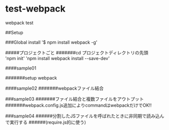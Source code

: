 # test-webpack
webpack test

##Setup

###Global install
'$ npm install webpack -g'

#####プロジェクトごと
#######cd プロジェクトディレクトリの先頭	
'npm init'
'npm install webpack install --save-dev'

####sample01 

#######setup webpack


####sample02
#######webpackファイル結合

###sample03
#######ファイル結合と複数ファイルをアウトプット
#######webpack.config.js追加によりcommandはwebpackだけでOK!!

###sample04
######分割したJSファイルを呼ばれたときに非同期で読み込んで実行する
######(require.js的に使う)